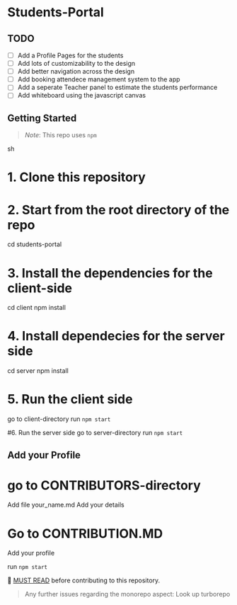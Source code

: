 # Students-Portal

## TODO
- [ ] Add a Profile Pages for the students
- [ ] Add lots of customizability to the design
- [ ] Add better navigation across the design
- [ ] Add booking attendece management system to the app
- [ ] Add a seperate Teacher panel to estimate the students performance
- [ ] Add whiteboard using the javascript canvas

## Getting Started

> *Note*: This repo uses `npm`

sh
# 1. Clone this repository

# 2. Start from the root directory of the repo
cd students-portal

# 3. Install the dependencies for the client-side
cd client
npm install

# 4. Install dependecies for the server side
cd server
npm install

# 5. Run the client side
go to client-directory
run `npm start`

#6. Run the server side
go to server-directory
run `npm start`


## Add your Profile
# go to CONTRIBUTORS-directory
Add file your_name.md
Add your details

# Go to  CONTRIBUTION.MD
Add your profile


run `npm start`

📝 [MUST READ](./wiki/Guidelines-for-Contributing) before contributing to this repository.

> Any further issues regarding the monorepo aspect: Look up turborepo

